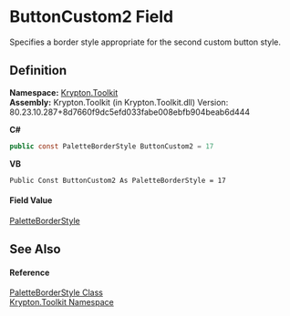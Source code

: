 # ButtonCustom2 Field


Specifies a border style appropriate for the second custom button style.



## Definition
**Namespace:** <a href="79d2eac2-21f4-54ff-7552-b20c33c30600.md">Krypton.Toolkit</a>  
**Assembly:** Krypton.Toolkit (in Krypton.Toolkit.dll) Version: 80.23.10.287+8d7660f9dc5efd033fabe008ebfb904beab6d444

**C#**
``` C#
public const PaletteBorderStyle ButtonCustom2 = 17
```
**VB**
``` VB
Public Const ButtonCustom2 As PaletteBorderStyle = 17
```



#### Field Value
<a href="b1fca4a5-050c-8382-9a04-e92bf0a4f34f.md">PaletteBorderStyle</a>

## See Also


#### Reference
<a href="b1fca4a5-050c-8382-9a04-e92bf0a4f34f.md">PaletteBorderStyle Class</a>  
<a href="79d2eac2-21f4-54ff-7552-b20c33c30600.md">Krypton.Toolkit Namespace</a>  
